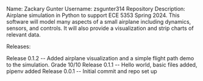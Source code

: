 Name: Zackary Gunter
Username: zsgunter314
Repository Description: Airplane simulation in Python to support ECE 5353 Spring 2024.  This software will model many aspects of a small airplane including dynamics, sensors, and controls.  It will also provide a visualization and strip charts of relevant data.

Releases:

Release 0.1.2 -- Added airplane visualization and a simple flight path demo to the simulation. Grade 10/10
Release 0.1.1 -- Hello world, basic files added, pipenv added
Release 0.0.1 -- Initial commit and repo set up
